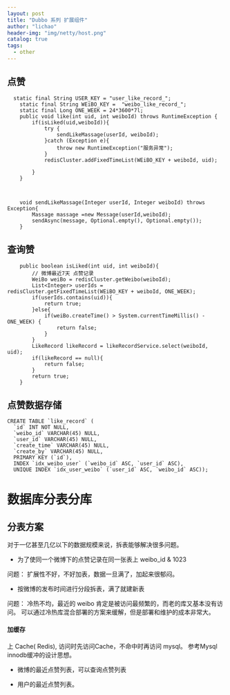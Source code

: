 ```yaml
---
layout: post
title: "Dubbo 系列 扩展组件"
author: "lichao"
header-img: "img/netty/host.png"
catalog: true
tags:
  - other
---
```




## 点赞
```
  static final String USER_KEY = "user_like_record_";
    static final String WEiBO_KEY =  "weibo_like_record_";
    static final Long ONE_WEEK = 24*3600*7l;
    public void like(int uid, int weiboId) throws RuntimeException {
        if(isLiked(uid,weiboId)){
            try {
                sendLikeMassage(userId, weiboId);
            }catch (Exception e){
                throw new RuntimeException("服务异常");
            }
            redisCluster.addFixedTimeList(WEiBO_KEY + weiboId, uid);

        }
    }



    void sendLikeMassage(Integer userId, Integer weiboId) throws Exception{
        Massage massage =new Message(userId,weiboId);
        sendAsync(message, Optional.empty(), Optional.empty());
    }

```
## 查询赞
```
    public boolean isLiked(int uid, int weiboId){
        // 微博最近7天 点赞记录
        WeiBo weiBo = redisCluster.getWeibo(weiboId);
        List<Integer> userIds = redisCluster.getFixedTimeList(WEiBO_KEY + weiboId, ONE_WEEK);
        if(userIds.contains(uid)){
            return true;
        }else{
            if(weiBo.createTime() > System.currentTimeMillis() - ONE_WEEK) {
                return false;
            }
        }
        LikeRecord likeRecord = likeRecordService.select(weiboId, uid);
        if(likeRecord == null){
            return false;
        }
        return true;
    }

```

## 点赞数据存储

```
CREATE TABLE `like_record` (
  `id` INT NOT NULL,
  `weibo_id` VARCHAR(45) NULL,
  `user_id` VARCHAR(45) NULL,
  `create_time` VARCHAR(45) NULL,
  `create_by` VARCHAR(45) NULL,
  PRIMARY KEY (`id`),
  INDEX `idx_weibo_user` (`weibo_id` ASC, `user_id` ASC),
  UNIQUE INDEX `idx_user_weibo` (`user_id` ASC, `weibo_id` ASC));
```

# 数据库分表分库
## 分表方案
对于一亿甚至几亿以下的数据规模来说，拆表能够解决很多问题。

* 为了使同一个微博下的点赞记录在同一张表上
 weibo_id & 1023 

 问题： 扩展性不好，不好加表，数据一旦满了，加起来很郁闷。

* 按微博的发布时间进行分段拆表，满了就建新表

问题： 冷热不均，最近的 weibo 肯定是被访问最频繁的，而老的库又基本没有访问。 可以通过冷热库混合部署的方案来缓解，但是部署和维护的成本非常大。

#### 加缓存
上 Cache( Redis), 访问时先访问Cache，不命中时再访问 mysql。
参考Mysql innodb缓冲的设计思想。

* 微博的最近点赞列表，可以查询点赞列表

* 用户的最近点赞列表。